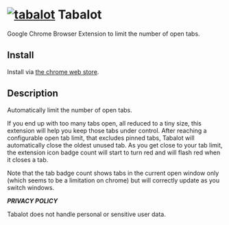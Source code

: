 # [![tabalot](https://raw.githubusercontent.com/matthewhadley/tabalot/master/icon-64.png)](https://github.com/matthewhadley/tabalot) Tabalot

Google Chrome Browser Extension to limit the number of open tabs.

## Install

Install via [the chrome web store](https://chrome.google.com/webstore/detail/tabalot/oakcapkgmnkhiglcimjcbobnloldlcgf?hl=en&gl=US).

## Description

Automatically limit the number of open tabs.

If you end up with too many tabs open, all reduced to a tiny size, this extension will help you keep those tabs under control. After reaching a configurable open tab limit, that excludes pinned tabs, Tabalot will automatically close the oldest unused tab. As you get close to your tab limit, the extension icon badge count will start to turn red and will flash red when it closes a tab.

Note that the tab badge count shows tabs in the current open window only (which seems to be a limitation on chrome) but will correctly update as you switch windows.

***PRIVACY POLICY***

Tabalot does not handle personal or sensitive user data.
